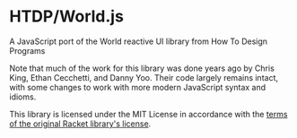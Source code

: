 # HTDP/World.js

A JavaScript port of the World reactive UI library from How To Design Programs

Note that much of the work for this library was done years ago by Chris King, Ethan Cecchetti, and Danny Yoo. Their code largely remains intact, with some changes to work with more modern JavaScript syntax and idioms.

This library is licensed under the MIT License in accordance with the [terms of the original Racket library's license](https://github.com/racket/htdp/blob/master/LICENSE).
